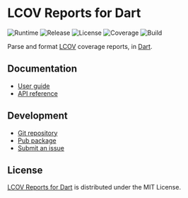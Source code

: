 # LCOV Reports for Dart
![Runtime](https://img.shields.io/badge/dart-%3E%3D2.7-brightgreen.svg) ![Release](https://img.shields.io/pub/v/lcov.svg) ![License](https://img.shields.io/badge/license-MIT-blue.svg) ![Coverage](https://coveralls.io/repos/github/cedx/lcov.dart/badge.svg) ![Build](https://github.com/cedx/lcov.dart/workflows/build/badge.svg)

Parse and format [LCOV](http://ltp.sourceforge.net/coverage/lcov.php) coverage reports, in [Dart](https://dart.dev).

## Documentation
- [User guide](https://dev.belin.io/lcov.dart)
- [API reference](https://pub.dev/documentation/lcov)

## Development
- [Git repository](https://github.com/cedx/lcov.dart)
- [Pub package](https://pub.dev/packages/lcov)
- [Submit an issue](https://github.com/cedx/lcov.dart/issues)

## License
[LCOV Reports for Dart](https://dev.belin.io/lcov.dart) is distributed under the MIT License.
